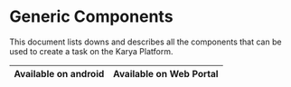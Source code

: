 # Generic Components
This document lists downs and describes all the components that can be used to create a task on the Karya Platform.

|     Available on android    | Available on Web Portal |
| --------------------------- | --------------------------- |
